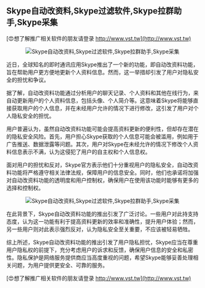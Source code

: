 ## **Skype自动改资料,Skype过滤软件,Skype拉群助手,Skype采集**

[😍想了解推广相关软件的朋友请登录 http://www.vst.tw](http://www.vst.tw)

 <center><img src="https://vst.tw/MP4/tuiguang/png/6.png" alt="Skype自动改资料,Skype过滤软件,Skype拉群助手,Skype采集"></center>

近日，全球知名的即时通讯应用Skype推出了一个新的功能，即自动改资料功能，旨在帮助用户更方便地更新个人资料信息。然而，这一举措却引发了用户对隐私安全的担忧和争议。

据了解，自动改资料功能通过分析用户的聊天记录、个人资料和其他在线行为，来自动更新用户的个人资料信息，包括头像、个人简介等。这意味着Skype将能够直接获取用户的个人信息，并在未经用户允许的情况下进行修改，这引发了用户对个人隐私安全的担忧。

用户普遍认为，虽然自动改资料功能可能会提高资料更新的便利性，但却存在潜在的隐私安全风险。首先，用户担心Skype获取的个人信息可能会被滥用，例如用于广告推送、数据泄露等问题。其次，用户对Skype在未经允许的情况下修改个人资料信息表示不满，认为这侵犯了用户的自主权和个人信息权。

面对用户的担忧和反对，Skype官方表示他们十分重视用户的隐私安全，自动改资料功能将严格遵守相关法律法规，保障用户的信息安全。同时，他们也承诺将加强对自动改资料功能的透明度和用户控制权，确保用户在使用该功能时能够有更多的选择和控制权。

 <center><img src="https://vst.tw/MP4/tuiguang/png/7.png" alt="Skype自动改资料,Skype过滤软件,Skype拉群助手,Skype采集"></center>

在此背景下，Skype自动改资料功能的推出引发了广泛讨论。一些用户对此持支持态度，认为这一功能有利于提高资料更新的效率和准确性，提升用户体验；然而，另一些用户则对此表示强烈反对，认为隐私安全至关重要，不应该被轻易牺牲。

综上所述，Skype自动改资料功能的推出引发了用户隐私担忧，Skype应当在尊重用户隐私权的前提下，充分考虑用户的诉求和反馈，确保用户信息的安全和私密性。隐私保护是网络服务提供商应当高度重视的问题，希望Skype能够妥善处理相关问题，为用户提供更安全、可靠的服务。

[😍想了解推广相关软件的朋友请登录 http://www.vst.tw](http://www.vst.tw)



